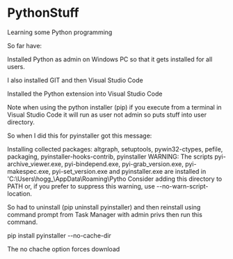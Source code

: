 # PythonStuff
Learning some Python programming 

So far have:

Installed Python as admin on Windows PC so that it gets installed for all users.

I also installed GIT and then Visual Studio Code 

Installed the Python extension into Visual Studio Code

Note when using the python installer (pip) if you execute from a terminal in Visual Studio Code it will run as user not admin so puts stuff into user directory. 

So when I did this for pyinstaller got this message:

Installing collected packages: altgraph, setuptools, pywin32-ctypes, pefile, packaging, pyinstaller-hooks-contrib, pyinstaller
  WARNING: The scripts pyi-archive_viewer.exe, pyi-bindepend.exe, pyi-grab_version.exe, pyi-makespec.exe, pyi-set_version.exe and pyinstaller.exe are installed in 'C:\Users\hogg_\AppData\Roaming\Pytho  Consider adding this directory to PATH or, if you prefer to suppress this warning, use --no-warn-script-location.

So had to uninstall (pip uninstall pyinstaller) and then reinstall using command prompt from Task Manager with admin privs then run this command.

pip install pyinstaller --no-cache-dir 

The no chache option forces download

